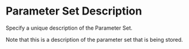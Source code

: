 # Parameter Set Description

Specify a unique description of the Parameter Set.

Note that this is a description of the parameter set that is being
stored.
